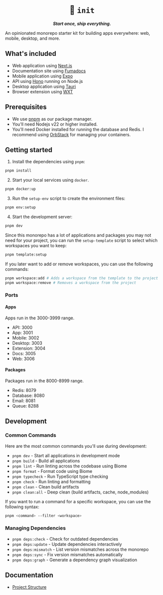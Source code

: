 <p align="center">
  <h1 align="center">🧬 <code>init</code></h1>

  <p align="center">
    <em><strong>Start once, ship everything.</strong></em>
  </p>
</p>

An opinionated monorepo starter kit for building apps everywhere: web, mobile, desktop, and more.

## What's included

- Web application using [Next.js](https://nextjs.org/)
- Documentation site using [Fumadocs](http://fumadocs.vercel.app)
- Mobile application using [Expo](https://expo.dev/)
- API using [Hono](https://hono.dev/) running on Node.js
- Desktop application using [Tauri](https://tauri.app/)
- Browser extension using [WXT](https://wxt.dev/)

## Prerequisites

- We use [pnpm](https://pnpm.io/) as our package manager.
- You'll need Nodejs v22 or higher installed.
- You'll need Docker installed for running the database and Redis. I recommend using [OrbStack](https://orbstack.dev/) for managing your containers.

## Getting started

1. Install the dependencies using `pnpm`:

```bash
pnpm install
```

2. Start your local services using `docker`.

```bash
pnpm docker:up
```

3. Run the `setup-env` script to create the environment files:

```bash
pnpm env:setup
```

4. Start the development server:

```bash
pnpm dev
```

Since this monorepo has a lot of applications and packages you may not need for your project, you can run the `setup-template` script to select which workspaces you want to keep:

```bash
pnpm template:setup
```

If you later want to add or remove workspaces, you can use the following commands:

```bash
pnpm workspace:add # Adds a workspace from the template to the project
pnpm workspace:remove # Removes a workspace from the project
```

### Ports

#### Apps

Apps run in the 3000-3999 range.

- API: 3000
- App: 3001
- Mobile: 3002
- Desktop: 3003
- Extension: 3004
- Docs: 3005
- Web: 3006

#### Packages

Packages run in the 8000-8999 range.

- Redis: 8079
- Database: 8080
- Email: 8081
- Queue: 8288

## Development

### Common Commands

Here are the most common commands you'll use during development:

- `pnpm dev` - Start all applications in development mode
- `pnpm build` - Build all applications
- `pnpm lint` - Run linting across the codebase using Biome
- `pnpm format` - Format code using Biome
- `pnpm typecheck` - Run TypeScript type checking
- `pnpm check` - Run linting and formatting
- `pnpm clean` - Clean build artifacts
- `pnpm clean:all` - Deep clean (build artifacts, cache, node_modules)

If you want to run a command for a specific workspace, you can use the following syntax:

```bash
pnpm <command> --filter <workspace>
```

### Managing Dependencies

- `pnpm deps:check` - Check for outdated dependencies
- `pnpm deps:update` - Update dependencies interactively
- `pnpm deps:mismatch` - List version mismatches across the monorepo
- `pnpm deps:sync` - Fix version mismatches automatically
- `pnpm deps:graph` - Generate a dependency graph visualization

## Documentation

- [Project Structure](./.docs/project-structure.md)
